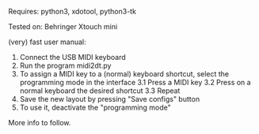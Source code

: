 Requires: python3, xdotool, python3-tk

Tested on: Behringer Xtouch mini

(very) fast user manual:
1. Connect the USB MIDI keyboard
2. Run the program midi2dt.py
3. To assign a MIDI key to a (normal) keyboard shortcut, select the programming mode in the interface
  3.1 Press a MIDI key
  3.2 Press on a normal keyboard the desired shortcut
  3.3 Repeat
4. Save the new layout by pressing "Save configs" button
5. To use it, deactivate the "programming mode"


More info to follow.
